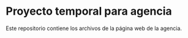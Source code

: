 # Proyecto temporal para agencia

Este repositorio contiene los archivos de la página web de la agencia.
